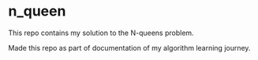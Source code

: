 # n_queen

This repo contains my solution to the N-queens problem.

Made this repo as part of documentation of my algorithm learning journey.

